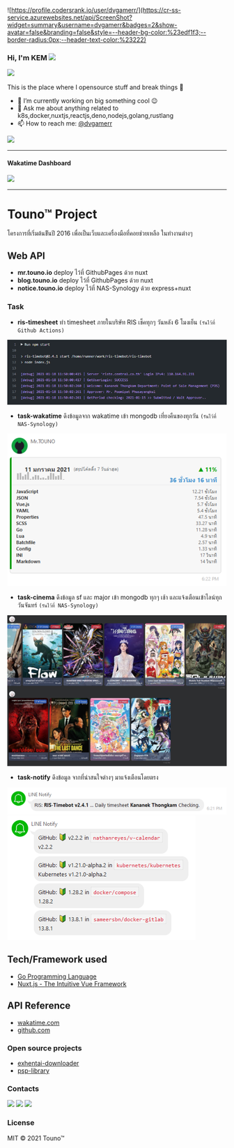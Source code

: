 ![https://profile.codersrank.io/user/dvgamerr/](https://cr-ss-service.azurewebsites.net/api/ScreenShot?widget=summary&username=dvgamerr&badges=2&show-avatar=false&branding=false&style=--header-bg-color:%23edf1f3;--border-radius:0px;--header-text-color:%23222)

### Hi, I'm KEM <img src="https://media.giphy.com/media/hvRJCLFzcasrR4ia7z/giphy.gif" width="25px">
![](https://komarev.com/ghpvc/?username=dvgamerr&color=green&label=VIEWS&style=flat-square)

This is the place where I opensource stuff and break things :rofl:

- 🔭 I’m currently working on big something cool :wink:
- 💬 Ask me about anything related to k8s,docker,nuxtjs,reactjs,deno,nodejs,golang,rustlang
- 📫 How to reach me: [@dvgamerr](https://twitter.com/dvgamerr)

[![](https://github-readme-stats.vercel.app/api?username=dvgamerr&count_private=true&title_color=FD9047&icon_color=FD9047&text_color=0C2233&custom_title=Kananek+T.+Stats&show_icons=true)](https://mr.touno.io)

-------------------------
#### Wakatime Dashboard

[![](https://github-readme-stats.vercel.app/api/wakatime?username=dvgamerr)](https://mr.touno.io)

-------------------------

# Touno™ Project
โครงการที่เริ่มต้นขีันปี 2016 เพื่อเป็นเว็บและเครื่องมือที่คอยช่วยเหลือ ในทำงานต่างๆ

## Web API
- **mr.touno.io** deploy ไว้ที่ GithubPages ด้วย nuxt
- **blog.touno.io** deploy ไว้ที่ GithubPages ด้วย nuxt
- **notice.touno.io** deploy ไว้ที่ NAS-Synology ด้วย express+nuxt

### Task
- **ris-timesheet** ทำ timesheet ภายในบริษัท RIS เช็คทุกๆ วันหลัง 6 โมงเย็น `(รันไว้ที่ Github Actions)` 

![Dashboard](https://raw.githubusercontent.com/dvgamerr/dvgamerr/master/docs/ris-timesheet.png)

- **task-wakatime** ดึงข้อมูลจาก wakatime เข้า mongodb เที่ยงคืนของทุกวัน `(รันไว้ที่ NAS-Synology)`

![Dashboard](https://raw.githubusercontent.com/dvgamerr/dvgamerr/master/docs/task-wakatime.png)

- **task-cinema** ดึงข้อมูล sf และ major เข้า mongodb ทุกๆ เช้า และแจ้งเตือนเข้าไลน์ทุกวันจันทร์ `(รันไว้ที่ NAS-Synology)`

![Dashboard](https://raw.githubusercontent.com/dvgamerr/dvgamerr/master/docs/task-cinema.png)

- **task-notify** ดึงข้อมูล จากที่น่าสนใจต่างๆ มาแจ้งเตือนโดยตรง

![timesheet](https://raw.githubusercontent.com/dvgamerr/dvgamerr/master/docs/ris-timesheet-2.png)
![github](https://raw.githubusercontent.com/dvgamerr/dvgamerr/master/docs/task-github.png)

## Tech/Framework used
- [Go Programming Language](https://golang.org/)
- [Nuxt.js - The Intuitive Vue Framework](https://nuxtjs.org/)

## API Reference
- [wakatime.com](https://wakatime.com/developers)
- [github.com](https://developer.github.com/v3/)

### Open source projects
- [exhentai-downloader](https://touno.io/project/exhentai-downloader)
- [psp-library](https://touno.io/project/exhentai-downloader)

### Contacts
[![](https://img.shields.io/badge/-twitter-1C9CEA?style=flat-square)](https://twitter.com/dvgamerr)
[![](https://img.shields.io/badge/-facebook-3B5998?style=flat-square)](http://fb.com/dvgamerr)
[![](https://img.shields.io/badge/-linkedin-0073B1?style=flat-square)](http://linkedin.com/in/kananek-thongkam)

### License
MIT © 2021 Touno™
